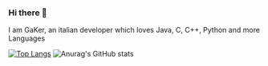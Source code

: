 ### Hi there 👋 

I am GaKer, an italian developer which loves Java, C, C++, Python and more Languages

[![Top Langs](https://github-readme-stats.vercel.app/api/top-langs/?username=Gakerc)](https://github.com/anuraghazra/github-readme-stats)
![Anurag's GitHub stats](https://github-readme-stats.vercel.app/api?username=Gakerc&show_icons=true&theme=radical)

